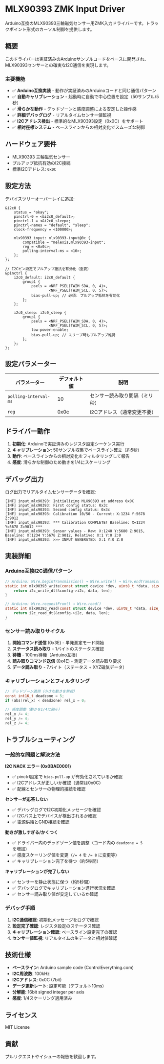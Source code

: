 # MLX90393 ZMK Input Driver

Arduino互換のMLX90393三軸磁気センサー用ZMK入力ドライバーです。トラックポイント形式のカーソル制御を提供します。

## 概要

このドライバーは実証済みのArduinoサンプルコードをベースに開発され、MLX90393センサーとの確実なI2C通信を実現します。

### 主要機能

- ✅ **Arduino互換実装** - 動作が実証済みのArduinoコードと同じ通信パターン
- ✅ **自動キャリブレーション** - 起動時に自動で中心位置を設定（50サンプル/5秒）
- ✅ **滑らかな動作** - デッドゾーンと感度調整による安定した操作感  
- ✅ **詳細デバッグログ** - リアルタイムセンサー値監視
- ✅ **I2Cアドレス検出** - 標準的なMLX90393設定（0x0C）をサポート
- ✅ **相対座標システム** - ベースラインからの相対変化でスムーズな制御

## ハードウェア要件

- MLX90393 三軸磁気センサー
- プルアップ抵抗有効のI2C接続
- 標準I2Cアドレス: `0x0C`

## 設定方法

デバイスツリーオーバーレイに追加:

```dts
&i2c0 {
    status = "okay";
    pinctrl-0 = <&i2c0_default>;
    pinctrl-1 = <&i2c0_sleep>;
    pinctrl-names = "default", "sleep";
    clock-frequency = <100000>;
    
    mlx90393_input: mlx90393-input@0c {
        compatible = "melexis,mlx90393-input";
        reg = <0x0c>;
        polling-interval-ms = <10>;
    };
};

// I2Cピン設定でプルアップ抵抗を有効化（重要）
&pinctrl {
    i2c0_default: i2c0_default {
        group1 {
            psels = <NRF_PSEL(TWIM_SDA, 0, 4)>,
                    <NRF_PSEL(TWIM_SCL, 0, 5)>;
            bias-pull-up; // 必須: プルアップ抵抗を有効化
        };
    };
    
    i2c0_sleep: i2c0_sleep {
        group1 {
            psels = <NRF_PSEL(TWIM_SDA, 0, 4)>,
                    <NRF_PSEL(TWIM_SCL, 0, 5)>;
            low-power-enable;
            bias-pull-up; // スリープ時もプルアップ維持
        };
    };
};
```

## 設定パラメーター

| パラメーター | デフォルト値 | 説明 |
|------------|------------|------|
| `polling-interval-ms` | 10 | センサー読み取り間隔（ミリ秒） |
| `reg` | 0x0c | I2Cアドレス（通常変更不要） |

## ドライバー動作

1. **初期化**: Arduinoで実証済みのレジスタ設定シーケンス実行
2. **キャリブレーション**: 50サンプル収集でベースライン確立（約5秒）
3. **動作**: ベースラインからの相対変化をフィルタリングして報告
4. **感度**: 滑らかな制御のため動きを1/4にスケーリング

## デバッグ出力

ログ出力でリアルタイムセンサーデータを確認:

```
[INF] input_mlx90393: Initializing MLX90393 at address 0x0C
[INF] input_mlx90393: First config status: 0x3c
[INF] input_mlx90393: Second config status: 0x3c
[INF] input_mlx90393: Calibration 10/50 - Current: X:1234 Y:5678 Z:9012
[INF] input_mlx90393: *** Calibration COMPLETE! Baseline: X=1234 Y=5678 Z=9012 ***
[INF] input_mlx90393: Sensor values - Raw: X:1240 Y:5680 Z:9015, Baseline: X:1234 Y:5678 Z:9012, Relative: X:1 Y:0 Z:0
[INF] input_mlx90393: >>> INPUT GENERATED: X:1 Y:0 Z:0
```

## 実装詳細

### Arduino互換I2C通信パターン

```c
// Arduino: Wire.beginTransmission() → Wire.write() → Wire.endTransmission()
static int mlx90393_write(const struct device *dev, uint8_t *data, size_t len) {
    return i2c_write_dt(&config->i2c, data, len);
}

// Arduino: Wire.requestFrom() → Wire.read()
static int mlx90393_read(const struct device *dev, uint8_t *data, size_t len) {
    return i2c_read_dt(&config->i2c, data, len);
}
```

### センサー読み取りサイクル

1. **開始コマンド送信** (0x3E) - 単発測定モード開始
2. **ステータス読み取り** - 1バイトのステータス確認
3. **待機** - 100ms待機（Arduino互換）
4. **読み取りコマンド送信** (0x4E) - 測定データ読み取り要求
5. **データ読み取り** - 7バイト（ステータス + XYZ磁気データ）

### キャリブレーションとフィルタリング

```c
// デッドゾーン適用（小さな動きを無視）
const int16_t deadzone = 5;
if (abs(rel_x) < deadzone) rel_x = 0;

// 感度調整（動きを1/4に縮小）
rel_x /= 4;
rel_y /= 4; 
rel_z /= 4;
```

## トラブルシューティング

### 一般的な問題と解決方法

**I2C NACK エラー (0x0BAE0001)**
- ✅ pinctrl設定で `bias-pull-up` が有効化されているか確認
- ✅ I2Cアドレスが正しいか確認（通常は0x0C）
- ✅ 配線とセンサーの物理的接続を確認

**センサーが応答しない**
- ✅ デバッグログでI2C初期化メッセージを確認
- ✅ I2Cバス上でデバイスが検出されるか確認
- ✅ 電源供給とGND接続を確認

**動きが激しすぎる/かくつく**
- ✅ ドライバー内のデッドゾーン値を調整（コード内の `deadzone = 5` を増加）
- ✅ 感度スケーリング値を変更（`/= 4` を `/= 8` に変更等）
- ✅ キャリブレーション完了を待つ（約5秒間）

**キャリブレーションが完了しない**  
- ✅ センサーを静止状態に保つ（約5秒間）
- ✅ デバッグログでキャリブレーション進行状況を確認
- ✅ センサー読み取り値が安定しているか確認

### デバッグ手順

1. **I2C通信確認**: 初期化メッセージをログで確認
2. **設定完了確認**: レジスタ設定のステータス確認  
3. **キャリブレーション確認**: ベースライン設定完了の確認
4. **センサー値監視**: リアルタイムの生データと相対値確認

## 技術仕様

- **ベースライン**: Arduino sample code (ControlEverything.com)
- **I2C周波数**: 100kHz
- **I2Cアドレス**: 0x0C (7bit)
- **データ更新レート**: 設定可能（デフォルト10ms）
- **分解能**: 16bit signed integer per axis
- **感度**: 1/4スケーリング適用済み

## ライセンス

MIT License

## 貢献

プルリクエストやイシューの報告を歓迎します。
